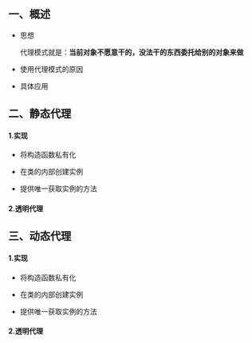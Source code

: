 ## 一、概述

- 思想

  代理模式就是：**当前对象不愿意干的，没法干的东西委托给别的对象来做**

- 使用代理模式的原因

- 具体应用

## 二、静态代理

#### 1.实现

- 将构造函数私有化

- 在类的内部创建实例

- 提供唯一获取实例的方法

#### 2.透明代理



## 三、动态代理

#### 1.实现

- 将构造函数私有化

- 在类的内部创建实例

- 提供唯一获取实例的方法

#### 2.透明代理
